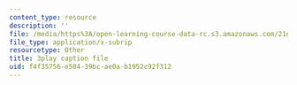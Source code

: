 ```yaml
---
content_type: resource
description: ''
file: /media/https%3A/open-learning-course-data-rc.s3.amazonaws.com/21g-027-asia-in-the-modern-world-images-representations-fall-2016/f4f35756e50439bcae0ab1952c92f312_1801229.srt
file_type: application/x-subrip
resourcetype: Other
title: 3play caption file
uid: f4f35756-e504-39bc-ae0a-b1952c92f312
---
```

